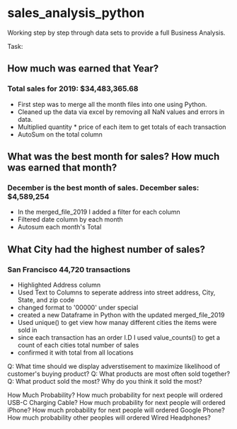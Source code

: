# sales_analysis_python
Working step by step through data sets to provide a full Business Analysis.

Task:
## How much was earned that Year?
### Total sales for 2019: $34,483,365.68
- First step was to merge all the month files into one using Python. 
- Cleaned up the data via excel by removing all NaN values and errors in data. 
- Multiplied quantity * price of each item to get totals of each transaction 
- AutoSum on the total column

## What was the best month for sales? How much was earned that month?
### December is the best month of sales. December sales: $4,589,254
- In the merged_file_2019 I added a filter for each column
- Filtered date column by each month
- Autosum each month's Total

## What City had the highest number of sales?
### San Francisco  44,720 transactions

- Highlighted Address column
- Used Text to Columns to seperate address into street address, City, State, and zip code
- changed format to '00000' under special
- created a new Dataframe in Python with the updated merged_file_2019
- Used unique() to get view how manay different cities the items were sold in
- since each transaction has an order I.D I used value_counts() to get a count of each cities total number of sales
- confirmed it with total from all locations

Q: What time should we display adverstisement to maximize likelihood of customer's buying product?
Q: What products are most often sold together?
Q: What product sold the most? Why do you think it sold the most?

How Much Probability?
How much probability for next people will ordered USB-C Charging Cable?
How much probability for next people will ordered iPhone?
How much probability for next people will ordered Google Phone?
How much probability other peoples will ordered Wired Headphones?